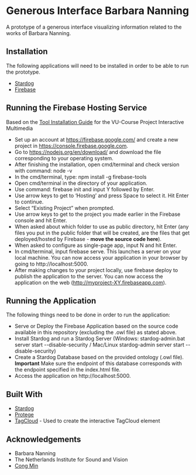 # Generous Interface Barbara Nanning
A prototype of a generous interface visualizing information related to the works of Barbara Nanning.

## Installation

The following applications will need to be installed in order to be able to run the prototype.

* [Stardog](http://www.stardog.com/)
* [Firebase](https://firebase.google.com/)

## Running the Firebase Hosting Service 
Based on the [Tool Installation Guide](https://docs.google.com/document/d/1kIlm7j4_SyxA3upn5uokUhQF-7f-qjAkkGtFW_H4lJk/edit#) for the VU-Course Project Interactive Multimedia

* Set up an account at https://firebase.google.com/ and create a new project in https://console.firebase.google.com.
* Go to https://nodejs.org/en/download/ and download the file corresponding to your operating system.
* After finishing the installation, open cmd/terminal and check version with command: node -v
* In the cmd/terminal, type: npm install -g firebase-tools
* Open cmd/terminal in the directory of your application.
* Use command: firebase init and input Y followed by Enter.
* Use arrow keys to get to ‘Hosting’ and press Space to select it. Hit Enter to continue.
* Select “Existing Project” when prompted.
* Use arrow keys to get to the project you made earlier in the Firebase console and hit Enter.
* When asked about which folder to use as public directory, hit Enter (any files you put in the public folder that will be created, are the files that get deployed/hosted by Firebase - **move the source code here**).
* When asked to configure as single-page app, input N and hit Enter.
* In cmd/terminal, input firebase serve. This launches a server on your local machine. You can now access your application in your browser by going to http://localhost:5000.
* After making changes to your project locally, use firebase deploy to publish the application to the server. You can now access the application on the web (http://myproject-XY.firebaseapp.com).

## Running the Application

The following things need to be done in order to run the application:

* Serve or Deploy the Firebase Application based on the source code available in this repository (excluding the .owl file) as stated above.
* Install Stardog and run a Stardog Server (Windows: stardog-admin.bat server start --disable-security / Mac/Linux stardog-admin server start --disable-security)
* Create a Stardog Database based on the provided ontology (.owl file). **Important** Make sure the endpoint of this database corresponds with the endpoint specified in the index.html file.   
* Access the application on http://localhost:5000.

## Built With

* [Stardog](http://www.stardog.com/) 
* [Protege](https://protege.stanford.edu/) 
* [TagCloud](https://github.com/mcc108/TagCloud) - Used to create the interactive TagCloud element

## Acknowledgements

* Barbara Nanning
* The Netherlands Institute for Sound and Vision
* [Cong Min](https://github.com/mcc108)
